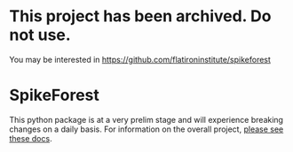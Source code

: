 # This project has been archived. Do not use.

You may be interested in https://github.com/flatironinstitute/spikeforest

# SpikeForest

This python package is at a very prelim stage and will experience breaking changes on a daily basis. For information on the overall project, [please see these docs](https://users.flatironinstitute.org/~magland/docs/).
